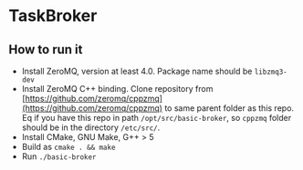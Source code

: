 # TaskBroker

## How to run it

- Install ZeroMQ, version at least 4.0. Package name should be `libzmq3-dev`
- Install ZeroMQ C++ binding. Clone repository from [https://github.com/zeromq/cppzmq](https://github.com/zeromq/cppzmq) to same parent folder as this repo. Eq if you have this repo in path `/opt/src/basic-broker`, so `cppzmq` folder should be in the directory `/etc/src/`.
- Install CMake, GNU Make, G++ > 5
- Build as `cmake . && make`
- Run `./basic-broker`

